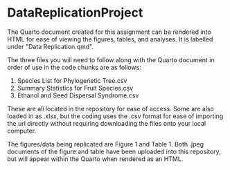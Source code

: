 # DataReplicationProject
The Quarto document created for this assignment can be rendered into HTML for ease of viewing the figures, tables, and analyses. It is labelled under "Data Replication.qmd".


The three files you will need to follow along with the Quarto document in order of use in the code chunks are as follows:
1. Species List for Phylogenetic Tree.csv
2. Summary Statistics for Fruit Species.csv
3. Ethanol and Seed Dispersal Syndrome.csv

These are all located in the repository for ease of access. Some are also loaded in as .xlsx, but the coding uses the .csv format for ease of importing the url directly without requiring downloading the files onto your local computer.

The figures/data being replicated are Figure 1 and Table 1.
Both .jpeg documents of the figure and table have been uploaded into this repository, but will appear within the Quarto when rendered as an HTML. 
